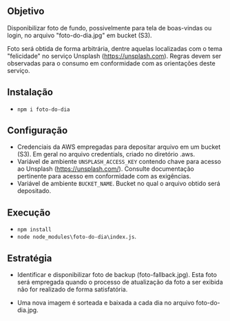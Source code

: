 ## Objetivo

Disponibilizar foto de fundo, possivelmente para tela de boas-vindas
ou login, no arquivo "foto-do-dia.jpg" em
bucket (S3).

Foto será obtida de forma arbitrária, dentre aquelas localizadas com o tema "felicidade" no serviço Unsplash (https://unsplash.com). Regras devem ser
observadas para o consumo em conformidade com as orientações deste serviço.

## Instalação

- `npm i foto-do-dia`

## Configuração

- Credenciais da AWS empregadas para depositar arquivo em um bucket (S3).
  Em geral no arquivo credentials, criado no diretório .aws.
- Variável de ambiente `UNSPLASH_ACCESS_KEY` contendo chave para acesso
  ao Unsplash (https://unsplash.com/). Consulte documentação pertinente para acesso em conformidade com as exigências.
- Variável de ambiente `BUCKET_NAME`. Bucket no qual o arquivo obtido
  será depositado.

## Execução

- `npm install`
- `node node_modules\foto-do-dia\index.js`.

## Estratégia

- Identificar e disponibilizar foto de backup (foto-fallback.jpg). Esta foto será empregada quando o processo de atualização da foto a ser exibida não for realizado de forma satisfatória.

- Uma nova imagem é sorteada e baixada a cada dia no arquivo foto-do-dia.jpg.
